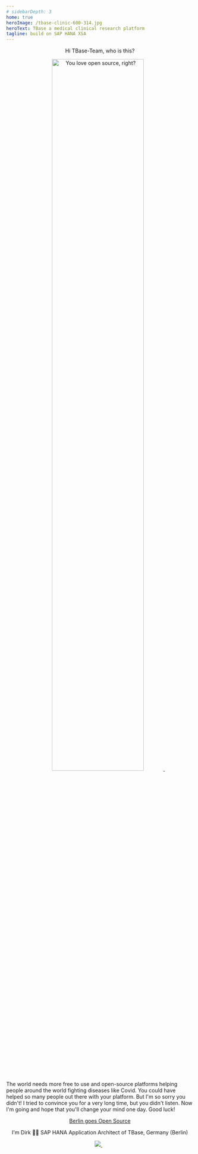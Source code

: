 ```yaml
---
# sidebarDepth: 3
home: true                 
heroImage: /tbase-clinic-600-314.jpg
heroText: TBase a medical clinical research platform
tagline: build on SAP HANA XSA
---
```



<!-- <h2 align='center'> -->
  
  <p align='center'>
  Hi TBase-Team, who is this?
   </p>
  <p align='center'>
<a href="https://i.redd.it/">
    <img alt="You love open source, right?" src="https://i.redd.it/8lcewc38osr71.jpg" width=70% height=70%>
      </a>&nbsp;&nbsp;
</p>
  <p align='center'>

  The world needs more free to use and open-source platforms helping people around the world fighting diseases like Covid. You could have helped so many people out there with your platform. But I'm so sorry you didn't!
  I tried to convince you for a very long time, but you didn't listen. Now I'm going and hope that you'll change your mind one day.
  Good luck!
   </p>
  <p align='center'>
   <a href="https://berlinopensource.de/warum-open-source/">Berlin goes Open Source</a>
   </p>
<!-- </h2> -->

<p align='center'>
I'm Dirk 👨‍💻 SAP HANA Application Architect of TBase, Germany (Berlin)
</p>
<p align='center'>
  <a href="https://www.linkedin.com/in/raschke-dirk-81507b3a/">
    <img src="https://img.shields.io/badge/linkedin-%230077B5.svg?&style=for-the-badge&logo=linkedin&logoColor=white" />
  </a>&nbsp;&nbsp;
</p>

<!-- ## TBase - Wake me up, if you’re Open Source

[Berlin goes Open Source](https://berlinopensource.de/)

I'm Dirk 👨‍💻 SAP HANA Application Architect, Germany (Berlin) [![](https://img.shields.io/badge/linkedin-%230077B5.svg?&style=for-the-badge&logo=linkedin&logoColor=white)](https://www.linkedin.com/in/raschke-dirk-81507b3a/) --> 